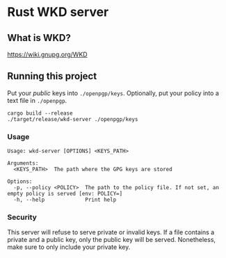 # Rust WKD server

## What is WKD?

https://wiki.gnupg.org/WKD

## Running this project

Put your *public* keys into `./openpgp/keys`.
Optionally, put your policy into a text file in `./openpgp`.

```shell
cargo build --release
./target/release/wkd-server ./openpgp/keys
```

### Usage

```
Usage: wkd-server [OPTIONS] <KEYS_PATH>

Arguments:
  <KEYS_PATH>  The path where the GPG keys are stored

Options:
  -p, --policy <POLICY>  The path to the policy file. If not set, an empty policy is served [env: POLICY=]
  -h, --help             Print help
```

### Security

This server will refuse to serve private or invalid keys.
If a file contains a private and a public key, only the public key will be served.
Nonetheless, make sure to only include your private key.


